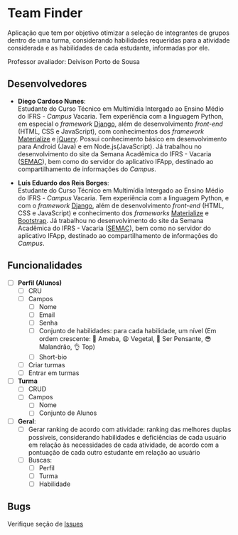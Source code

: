 # Team Finder

Aplicação que tem por objetivo otimizar a seleção de integrantes de grupos dentro de uma turma, considerando habilidades requeridas para a atividade considerada e as habilidades de cada estudante, informadas por ele.

Professor avaliador: Deivison Porto de Sousa

## Desenvolvedores

- **Diego Cardoso Nunes**: \
Estudante do Curso Técnico em Multimídia Intergado ao Ensino Médio do IFRS - _Campus_ Vacaria. Tem experiência com a linguagem Python, em especial o _framework_ [Django](https://www.djangoproject.com/), além de desenvolvimento _front-end_ (HTML, CSS e JavaScript), com conhecimentos dos _framework_ [Materialize](https://materializecss.com/) e [jQuery](https://jquery.com/). Possui conhecimento básico em desenvolvimento para Android (Java) e em Node.js(JavaScript). Já trabalhou no desenvolvimento do site da Semana Acadêmica do IFRS - Vacaria ([SEMAC](http://semac.vacaria.ifrs.edu.br)), bem como do servidor do aplicativo IFApp, destinado ao compartilhamento de informações do _Campus_. 

- **Luís Eduardo dos Reis Borges**: \
Estudante do Curso Técnico em Multimídia Intergado ao Ensino Médio do IFRS - _Campus_ Vacaria. Tem experiência com a linguagem Python, e com o _framework_ [Django](https://www.djangoproject.com/), além de desenvolvimento _front-end_ (HTML, CSS e JavaScript) e conhecimento dos _frameworks_ [Materialize](https://materializecss.com/) e [Bootstrap](https://getbootstrap.com/). Já trabalhou no desenvolvimento do site da Semana Acadêmica do IFRS - Vacaria ([SEMAC](http://semac.vacaria.ifrs.edu.br)), bem como no servidor do aplicativo IFApp, destinado ao compartilhamento de informações do _Campus_. 

## Funcionalidades
- [ ] **Perfil (Alunos)**
  - [ ] CRU
  - [ ] Campos
    - [ ] Nome
    - [ ] Email
    - [ ] Senha
    - [ ] Conjunto de habilidades: para cada habilidade, um nível (Em ordem crescente: 🦠 Ameba, 😩 Vegetal, 🤔 Ser Pensante, 😎 Malandrão, 👌 Top)
    - [ ] Short-bio
  - [ ] Criar turmas
  - [ ] Entrar em turmas

- [ ] **Turma**
  - [ ] CRUD
  - [ ] Campos
    - [ ] Nome
    - [ ] Conjunto de Alunos

- [ ] **Geral**:
  - [ ] Gerar ranking de acordo com atividade: ranking das melhores duplas possíveis, considerando habilidades e deficiências de cada usuário em relação às necessidades de cada atividade, de acordo com a pontuação de cada outro estudante em relação ao usuário
  - [ ] Buscas:
    - [ ] Perfil
    - [ ] Turma
    - [ ] Habilidade

## Bugs
Verifique seção de [Issues](https://github.com/ifrs-alunos/team_finder/issues)
